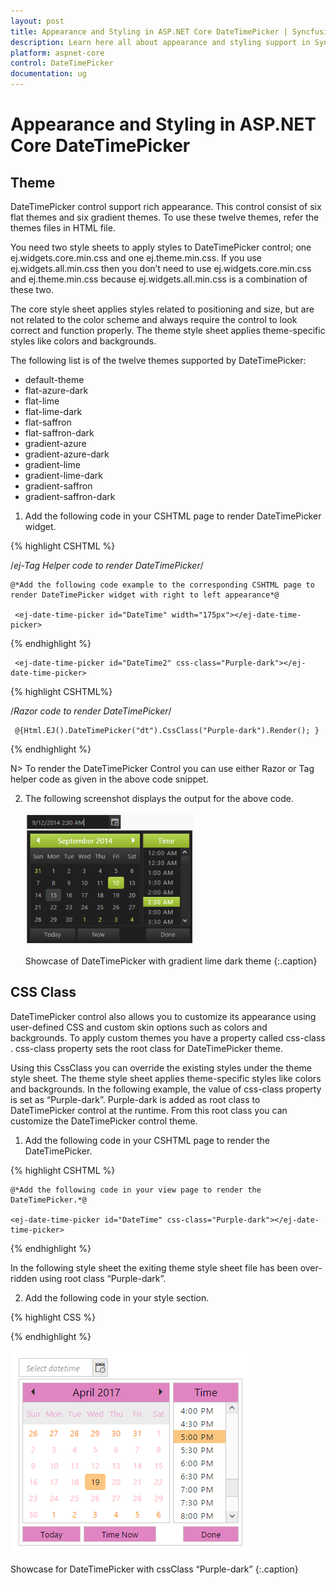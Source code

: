 ```yaml
---
layout: post
title: Appearance and Styling in ASP.NET Core DateTimePicker | Syncfusion
description: Learn here all about appearance and styling support in Syncfusion Essential ASP.NET Core DateTimePicker control, it's elements and more.
platform: aspnet-core
control: DateTimePicker
documentation: ug
---
```


# Appearance and Styling in ASP.NET Core DateTimePicker

## Theme

DateTimePicker control support rich appearance. This control consist of six flat themes and six gradient themes. To use these twelve themes, refer the themes files in HTML file. 

You need two style sheets to apply styles to DateTimePicker control; one ej.widgets.core.min.css and one ej.theme.min.css. If you use ej.widgets.all.min.css then you don’t need to use ej.widgets.core.min.css and ej.theme.min.css because ej.widgets.all.min.css is a combination of these two.

The core style sheet applies styles related to positioning and size, but are not related to the color scheme and always require the control to look correct and function properly. The theme style sheet applies theme-specific styles like colors and backgrounds.

The following list is of the twelve themes supported by DateTimePicker:

* default-theme
* flat-azure-dark
* flat-lime
* flat-lime-dark
* flat-saffron
* flat-saffron-dark
* gradient-azure
* gradient-azure-dark
* gradient-lime
* gradient-lime-dark
* gradient-saffron
* gradient-saffron-dark



1. Add the following code in your CSHTML page to render DateTimePicker widget. 

{% highlight CSHTML %}

/*ej-Tag Helper code to render DateTimePicker*/
   
	@*Add the following code example to the corresponding CSHTML page to render DateTimePicker widget with right to left appearance*@

     <ej-date-time-picker id="DateTime" width="175px"></ej-date-time-picker>

{% endhighlight %}

   
     <ej-date-time-picker id="DateTime2" css-class="Purple-dark"></ej-date-time-picker>

{% highlight CSHTML%}

/*Razor code to render DateTimePicker*/

     @{Html.EJ().DateTimePicker("dt").CssClass("Purple-dark").Render(); }

{% endhighlight %}

N> To render the DateTimePicker Control you can use either Razor or Tag helper code as given in the above code snippet.

   

2. The following screenshot displays the output for the above code.

    ![Theme in ASP.NET Core DateTimePicker.](appearance-and-styling_images/aspnet-core-date-time-picker-theme.png)
    
	Showcase of DateTimePicker with gradient lime dark theme
	{:.caption}


## CSS Class

DateTimePicker control also allows you to customize its appearance using user-defined CSS and custom skin options such as colors and backgrounds. To apply custom themes you have a property called css-class . css-class  property sets the root class for DateTimePicker theme.

Using this CssClass you can override the existing styles under the theme style sheet. The theme style sheet applies theme-specific styles like colors and backgrounds. In the following example, the value of  css-class  property is set as “Purple-dark”. Purple-dark is added as root class to DateTimePicker control at the runtime. From this root class you can customize the DateTimePicker control theme.

1. Add the following code in your CSHTML page to render the DateTimePicker.


{% highlight CSHTML %}
   	 
	@*Add the following code in your view page to render the DateTimePicker.*@

	<ej-date-time-picker id="DateTime" css-class="Purple-dark"></ej-date-time-picker>

{% endhighlight %}
   


   In the following style sheet the exiting theme style sheet file has been over-ridden using root class “Purple-dark”. 

2. Add the following code in your style section.


 {% highlight CSS %} 
		

<style>
    .Purple-dark .e-week-header {
        color: #EBADD6;
    }

    .Purple-dark .e-dt-button {
        background-color: #E085C2;
    }

    .Purple-dark .e-header {
        background-color: #E085C2;
    }

    .Purple-dark .e-timecontainer .e-header {
        background-color: #E085C2;
    }
</style>

 {% endhighlight %}

![CSS class in ASP.NET Core DateTimePicker.](appearance-and-styling_images/aspnet-core-date-time-picker-css-class.png)


 Showcase for DateTimePicker with cssClass “Purple-dark”
    {:.caption}

